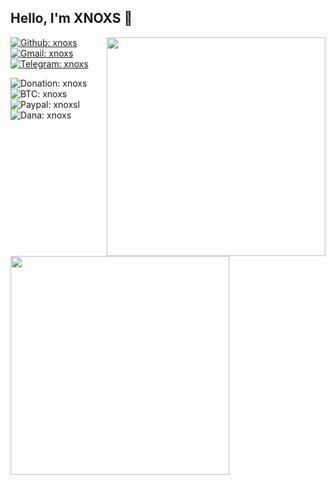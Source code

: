 
<h2> Hello, I'm <b>XNOXS</b> 👋</h2>

<img align='right' src="https://github-readme-stats.vercel.app/api/top-langs/?username=xnoxs-dev&theme=codeSTACKr" width="350">

[![Github: xnoxs](https://img.shields.io/github/followers/xnoxs-dev?style=social)](https://github.com/xnoxs-dev)
[![Gmail: xnoxs](https://img.shields.io/badge/Gmail-xnoxs-green?style=social&logo=gmail)](mailto:khaerudin2119@gmail.com)
[![Telegram: xnoxs](https://img.shields.io/badge/Telegram-xnoxs-green?style=social&logo=Telegram)](https://t.me/PetapaGenit2)
<br>

![Donation: xnoxs](https://img.shields.io/badge/💰-Donation-orange?style=flat-square)
<br>
![BTC: xnoxs](https://img.shields.io/badge/BTC-18jswG2t9EZrnHju5dyiYw1yGbkcrTSgJg-orange?style=flat-square&logo=bitcoin)
<br>
![Paypal: xnoxsl](https://img.shields.io/badge/Paypal-khaerudin2119@gmail.com-orange?style=flat-square&logo=paypal)
<br>
![Dana: xnoxs](https://img.shields.io/badge/Dana-085811188821-orange?style=flat-square&logo=idr)
<br>
<img align='left' src="https://github-readme-stats.vercel.app/api?username=xnoxs-dev&show_icons=true&theme=codeSTACKr" width="350">

<!--[tema readme stats] -->
<!--https://github.com/anuraghazra/github-readme-stats/blob/master/themes/README.md-->
